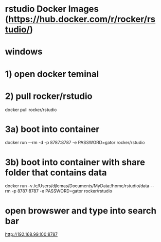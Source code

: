 # rstudio Docker Images (https://hub.docker.com/r/rocker/rstudio/)
# windows

# 1) open docker teminal

# 2) pull rocker/rstudio
docker pull rocker/rstudio

# 3a) boot into container
docker run --rm -d -p 8787:8787 -e PASSWORD=gator rocker/rstudio

# 3b) boot into container with share folder that contains data
docker run -v /c/Users/djlemas/Documents/MyData:/home/rstudio/data --rm -p 8787:8787 -e PASSWORD=gator rocker/rstudio

# open browswer and type into search bar
http://192.168.99.100:8787
